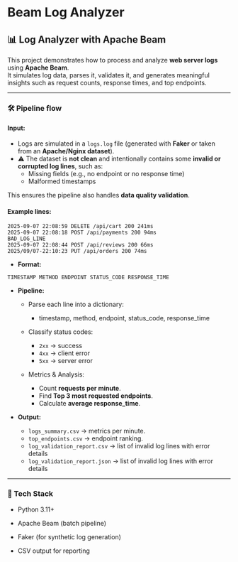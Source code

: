 # Beam Log Analyzer
## 📊 Log Analyzer with Apache Beam

This project demonstrates how to process and analyze **web server logs** using **Apache Beam**.  
It simulates log data, parses it, validates it, and generates meaningful insights such as request counts, response times, and top endpoints.

---

### 🛠️ Pipeline flow

#### Input: 

- Logs are simulated in a `logs.log` file (generated with **Faker** or taken from an **Apache/Nginx dataset**).  
- ⚠️ The dataset is **not clean** and intentionally contains some **invalid or corrupted log lines**, such as:  
    - Missing fields (e.g., no endpoint or no response time)  
    - Malformed timestamps  

This ensures the pipeline also handles **data quality validation**.

#### Example lines:

```
2025-09-07 22:08:59 DELETE /api/cart 200 241ms
2025-09-07 22:08:18 POST /api/payments 200 94ms
BAD_LOG_LINE
2025-09-07 22:08:44 POST /api/reviews 200 66ms
2025/09/07-22:10:23 PUT /api/orders 200 74ms
```

- **Format:**

```
TIMESTAMP METHOD ENDPOINT STATUS_CODE RESPONSE_TIME
```

- **Pipeline:**

    - Parse each line into a dictionary:
        - timestamp, method, endpoint, status_code, response_time
    
    - Classify status codes: 
        - `2xx` → success 
        - `4xx` → client error 
        - `5xx` → server error
    
    - Metrics & Analysis: 
        - Count **requests per minute**.
        - Find **Top 3 most requested endpoints**.
        - Calculate **average response_time**.

- **Output:**

    - `logs_summary.csv` → metrics per minute.
    - `top_endpoints.csv` → endpoint ranking.
    - `log_validation_report.csv` → list of invalid log lines with error details
    - `log_validation_report.json` → list of invalid log lines with error details

---

### 🚀 Tech Stack

- Python 3.11+

- Apache Beam (batch pipeline)

- Faker (for synthetic log generation)

- CSV output for reporting
